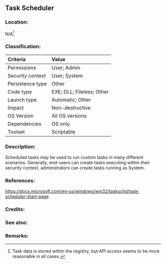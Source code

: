 ## Task Scheduler <!-- general "title" of the persistence. Good to be unique. -->
<!-- separate sections by two empty lines -->
<!-- do not remove empty sections  -->


### Location: <!-- where to find it -->
N/A[^1]


### Classification: <!-- see "how it works" document. Empty lime must go next. -->

|Criteria|Value|
|:---|:---|
|Permissions|User; Admin|
|Security context| User; System |
|Persistence type| Other |
|Code type|EXE; DLL; Fileless; Other|
|Launch type|Automatic; Other|
|Impact|Non-destructive|
|OS Version|All OS versions|
|Dependencies|OS only|
|Toolset|Scriptable|


### Description:<!-- add two EOLs or two spaces at the end of line to create a line break -->
Scheduled tasks may be used to run custom tasks in many different scenarios. Generally, end-users can create tasks executing within their security context, administrators can create tasks running as System.

### References: <!-- use <...> or [abc](https://...) syntax. Prepend with "- " when more than one -->
<https://docs.microsoft.com/en-us/windows/win32/taskschd/task-scheduler-start-page>


### Credits: <!-- use [abc](https://...) syntax. Prepend with "- " when more than one. -->


### See also: <!-- if refering to the same repo, use [Name](file.md) syntax. -->
<!-- prepend with "- " if more than one -->


### Remarks: <!-- see the usage in the "classification" section. Use only 1:1 references i.e. not refering to the same footnote from two different places -->
[^1]: Task data is stored within the registry, but API access seems to be more reasonable in all cases.
